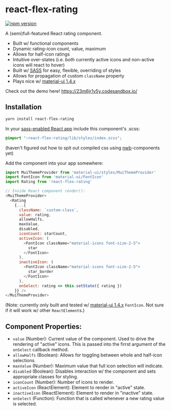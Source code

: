# react-flex-rating

<!-- [![Travis][build-badge]][build] -->
[![npm version](https://img.shields.io/npm/v/react-flex-rating.svg)](https://www.npmjs.com/package/react-flex-rating)
<!-- [![Coveralls][coveralls-badge]][coveralls] -->
<!-- [build-badge]: https://img.shields.io/travis/user/repo/master.png?style=flat-square 
[build]: https://travis-ci.org/user/repo -->


<!-- [//] [coveralls-badge]: https://img.shields.io/coveralls/user/repo/master.png?style=flat-square
[coveralls]: https://coveralls.io/github/user/repo -->

A (semi)full-featured React rating component.

- Built w/ functional components
- Dynamic rating-icon count, value, maximum
- Allows for half-icon ratings
- Intuitive over-states (i.e. _both_ currently active icons and non-active icons will react to hover)
- Built w/ [SASS](https://sass-lang.com/) for easy, flexible, overriding of styles
- Allows for propagation of custom `className` property
- Plays nice w/ [material-ui 1.4.x](https://material-ui.com/)

Check out the demo here! https://23m6jr1v5y.codesandbox.io/

## Installation

```bash
yarn install react-flex-rating
```

In your [sass-enabled React app](https://medium.com/front-end-hacking/how-to-add-sass-or-scss-to-create-react-app-c303dae4b5bc) include this component's .scss:
```css
@import "~react-flex-rating/lib/styles/index.scss";
```
(haven't figured out how to spit out compiled css using [nwb](https://github.com/insin/nwb)-components yet)

Add the component into your app somewhere:
```javascript
import MuiThemeProvider from 'material-ui/styles/MuiThemeProvider'
import FontIcon from 'material-ui/FontIcon'
import Rating from 'react-flex-rating'

// Inside React component render():
<MuiThemeProvider>
  <Rating
    {...{
      className: `custom-class`,
      value: rating,
      allowHalfs,
      maxValue,
      disabled,
      iconCount: starCount,
      activeIcon: (
        <FontIcon className="material-icons font-size-2-5">
          star
        </FontIcon>
      ),
      inactiveIcon: (
        <FontIcon className="material-icons font-size-2-5">
          star_border
        </FontIcon>
      ),
      onSelect: rating => this.setState({ rating })
    }} />
</MuiThemeProvider>
```
(Note: currently only built and tested w/ [material-ui 1.4.x](https://material-ui.com/) `FontIcon`. Not sure if it will work w/ other `ReactElement`s.)

## Component Properties:
- `value` (Number): Current value of the component.  Used to drive the rendering of "active" icons. This is passed into the firrst argument of the `onSelect` callback method.
- `allowHalfs` (Boolean): Allows for toggling between whole and half-icon selections.
- `maxValue` (Number): Maximum value that full icon selection will indicate.
- `disabled` (Boolean): Disables interaction w/ the component and sets appropriate classes for styling.
- `iconCount` (Number): Number of icons to render.
- `activeIcon` (ReactElement): Element to render in "active" state.
- `inactiveIcon` (ReactElement): Element to render in "inactive" state.
- `onSelect` (Function): Function that is called whenever a new rating value is selected.
